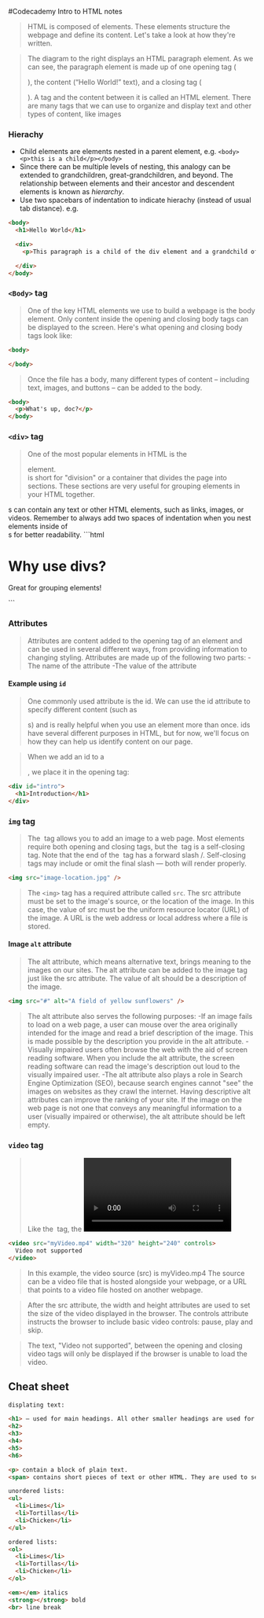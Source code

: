 #Codecademy Intro to HTML notes

>HTML is composed of elements. These elements structure the webpage and define its content. Let's take a look at how they're written.

>The diagram to the right displays an HTML paragraph element. As we can see, the paragraph element is made up of one opening tag (<p>), the content (“Hello World!” text), and a closing tag (</p>). A tag and the content between it is called an HTML element. There are many tags that we can use to organize and display text and other types of content, like images

### Hierachy

- Child elements are elements nested in a parent element, e.g. `<body><p>this is a child</p></body>`
- Since there can be multiple levels of nesting, this analogy can be extended to grandchildren, great-grandchildren, and beyond. The relationship between elements and their ancestor and descendent elements is known as *hierarchy*.
- Use two spacebars of indentation to indicate hierachy (instead of usual tab distance). e.g.
```html 
<body>
  <h1>Hello World</h1>

  <div>
    <p>This paragraph is a child of the div element and a grandchild of the body element</p>

  </div>  
</body>
```


### `<Body>` tag
>One of the key HTML elements we use to build a webpage is the body element. Only content inside the opening and closing body tags can be displayed to the screen. Here's what opening and closing body tags look like:

```html
<body>

</body>
```

>Once the file has a body, many different types of content – including text, images, and buttons – can be added to the body.

```html
<body>
  <p>What's up, doc?</p>
</body>
```
### `<div>` tag
>One of the most popular elements in HTML is the <div> element. <div> is short for "division" or a container that divides the page into sections. These sections are very useful for grouping elements in your HTML together.
<div>s can contain any text or other HTML elements, such as links, images, or videos. Remember to always add two spaces of indentation when you nest elements inside of <div>s for better readability.
```html
<body>
  <div>
    <h1>Why use divs?</h1>
    <p>Great for grouping elements!</p>
  </div>
</body>
```

### Attributes
>Attributes are content added to the opening tag of an element and can be used in several different ways, from providing information to changing styling. Attributes are made up of the following two parts:
-The name of the attribute
-The value of the attribute

#### Example using `id`
>One commonly used attribute is the id. We can use the id attribute to specify different content (such as <div>s) and is really helpful when you use an element more than once. ids have several different purposes in HTML, but for now, we'll focus on how they can help us identify content on our page.

>When we add an id to a <div>, we place it in the opening tag:
```html
<div id="intro">
  <h1>Introduction</h1>
</div>
```
### `img` tag

>The <img> tag allows you to add an image to a web page. Most elements require both opening and closing tags, but the <img> tag is a self-closing tag. Note that the end of the <img> tag has a forward slash /. Self-closing tags may include or omit the final slash — both will render properly.
```html
<img src="image-location.jpg" />
```
>The `<img>` tag has a required attribute called `src`. The src attribute must be set to the image's source, or the location of the image. In this case, the value of src must be the uniform resource locator (URL) of the image. A URL is the web address or local address where a file is stored.

#### Image `alt` attribute
>The alt attribute, which means alternative text, brings meaning to the images on our sites. The alt attribute can be added to the image tag just like the src attribute. The value of alt should be a description of the image.
```html
<img src="#" alt="A field of yellow sunflowers" />
```
>The alt attribute also serves the following purposes:
-If an image fails to load on a web page, a user can mouse over the area originally intended for the image and read a brief description of the image. This is made possible by the description you provide in the alt attribute.
-Visually impaired users often browse the web with the aid of screen reading software. When you include the alt attribute, the screen reading software can read the image's description out loud to the visually impaired user.
-The alt attribute also plays a role in Search Engine Optimization (SEO), because search engines cannot "see" the images on websites as they crawl the internet. Having descriptive alt attributes can improve the ranking of your site.
If the image on the web page is not one that conveys any meaningful information to a user (visually impaired or otherwise), the alt attribute should be left empty.

### `video` tag

>Like the <img> tag, the <video> tag requires a src attribute with a link to the video source. Unlike the <img> tag however, the <video> element requires an opening and a closing tag.

```html
<video src="myVideo.mp4" width="320" height="240" controls>
  Video not supported
</video>
```
>In this example, the video source (src) is myVideo.mp4 The source can be a video file that is hosted alongside your webpage, or a URL that points to a video file hosted on another webpage.

>After the src attribute, the width and height attributes are used to set the size of the video displayed in the browser. The controls attribute instructs the browser to include basic video controls: pause, play and skip.

>The text, "Video not supported", between the opening and closing video tags will only be displayed if the browser is unable to load the video.


## Cheat sheet
```html
displating text:

<h1> — used for main headings. All other smaller headings are used for subheadings.
<h2>
<h3>
<h4>
<h5>
<h6>

<p> contain a block of plain text.
<span> contains short pieces of text or other HTML. They are used to separate small pieces of content that are on the same line as other content.

unordered lists:
<ul>
  <li>Limes</li>
  <li>Tortillas</li>
  <li>Chicken</li>
</ul>

ordered lists:
<ol>
  <li>Limes</li>
  <li>Tortillas</li>
  <li>Chicken</li>
</ol>

<em></em> italics
<strong></strong> bold
<br> line break
```
